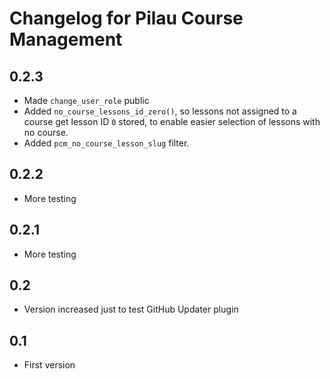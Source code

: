 # Changelog for Pilau Course Management

## 0.2.3
* Made `change_user_role` public
* Added `no_course_lessons_id_zero()`, so lessons not assigned to a course get lesson ID `0` stored, to enable easier selection of lessons with no course.
* Added `pcm_no_course_lesson_slug` filter.

## 0.2.2
* More testing

## 0.2.1
* More testing

## 0.2
* Version increased just to test GitHub Updater plugin

## 0.1
* First version
